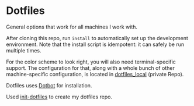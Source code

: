 Dotfiles
========

General options that work for all machines I work with.

After cloning this repo, run `install` to automatically set up the development
environment. Note that the install script is idempotent: it can safely be run
multiple times.

For the color scheme to look right, you will also need terminal-specific
support. The configuration for that, along with a whole bunch of other
machine-specific configuration, is located in [dotfiles_local][dotfiles_local] (private Repo).

Dotfiles uses [Dotbot][dotbot] for installation.

Used [init-dotfiles][init-dotfiles] to create my dotfiles repo.

[dotbot]: https://github.com/anishathalye/dotbot
[dotfiles_local]: https://github.com/RuiApostolo/dotfiles_local
[init-dotfiles]: https://github.com/Vaelatern/init-dotfiles
